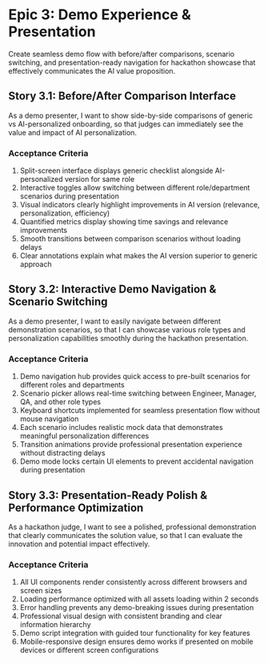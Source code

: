 # Epic 3: Demo Experience & Presentation

Create seamless demo flow with before/after comparisons, scenario switching, and presentation-ready navigation for hackathon showcase that effectively communicates the AI value proposition.

## Story 3.1: Before/After Comparison Interface
As a demo presenter,
I want to show side-by-side comparisons of generic vs AI-personalized onboarding,
so that judges can immediately see the value and impact of AI personalization.

### Acceptance Criteria
1. Split-screen interface displays generic checklist alongside AI-personalized version for same role
2. Interactive toggles allow switching between different role/department scenarios during presentation
3. Visual indicators clearly highlight improvements in AI version (relevance, personalization, efficiency)
4. Quantified metrics display showing time savings and relevance improvements
5. Smooth transitions between comparison scenarios without loading delays
6. Clear annotations explain what makes the AI version superior to generic approach

## Story 3.2: Interactive Demo Navigation & Scenario Switching
As a demo presenter,
I want to easily navigate between different demonstration scenarios,
so that I can showcase various role types and personalization capabilities smoothly during the hackathon presentation.

### Acceptance Criteria
1. Demo navigation hub provides quick access to pre-built scenarios for different roles and departments
2. Scenario picker allows real-time switching between Engineer, Manager, QA, and other role types
3. Keyboard shortcuts implemented for seamless presentation flow without mouse navigation
4. Each scenario includes realistic mock data that demonstrates meaningful personalization differences
5. Transition animations provide professional presentation experience without distracting delays
6. Demo mode locks certain UI elements to prevent accidental navigation during presentation

## Story 3.3: Presentation-Ready Polish & Performance Optimization
As a hackathon judge,
I want to see a polished, professional demonstration that clearly communicates the solution value,
so that I can evaluate the innovation and potential impact effectively.

### Acceptance Criteria
1. All UI components render consistently across different browsers and screen sizes
2. Loading performance optimized with all assets loading within 2 seconds
3. Error handling prevents any demo-breaking issues during presentation
4. Professional visual design with consistent branding and clear information hierarchy
5. Demo script integration with guided tour functionality for key features
6. Mobile-responsive design ensures demo works if presented on mobile devices or different screen configurations
